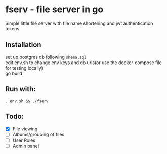 # fserv - file server in go
Simple little file server with file name shortening and jwt authentication tokens.
## Installation
set up postgres db following `shema.sql`  
edit env.sh to change env keys and db urls(or use the docker-compose file for testing locally)  
go build  
## Run with:
`. env.sh && ./fserv`
## Todo:
- [x] File viewing  
- [ ] Albums/grouping of files  
- [ ] User Roles  
- [ ] Admin panel  
